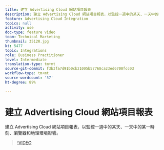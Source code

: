 ```yaml
---
title: 建立 Advertising Cloud 網站項目報表
description: 建立 Advertising Cloud 網站項目報表，以監控一週中的某天、一天中的某一時刻、瀏覽器和地理環境影響。
feature: Advertising Cloud Integration
topics: null
activity: use
doc-type: feature video
team: Technical Marketing
thumbnail: 35120.jpg
kt: 5477
topic: Integrations
role: Business Practitioner
level: Intermediate
translation-type: tm+mt
source-git-commit: f3b3fa7d91b0cb21005b57768ca23ed6700fcc03
workflow-type: tm+mt
source-wordcount: '57'
ht-degree: 89%

---
```



# 建立 Advertising Cloud 網站項目報表

建立 Advertising Cloud 網站項目報表，以監控一週中的某天、一天中的某一時刻、瀏覽器和地理環境影響。

>[!VIDEO](https://video.tv.adobe.com/v/35120/?quality=12&learn=on)
